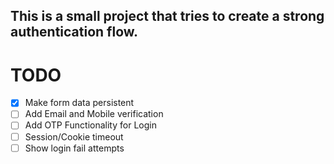 
## This is a small project that tries to create a strong authentication flow.

# TODO
- [x] Make form data persistent
- [ ] Add Email and Mobile verification
- [ ] Add OTP Functionality for Login
- [ ] Session/Cookie timeout
- [ ] Show login fail attempts
